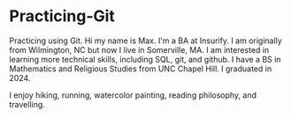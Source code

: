 # Practicing-Git
Practicing using Git.
Hi my name is Max. I'm a BA at Insurify.
I am originally from Wilmington, NC but now I live in Somerville, MA.
I am interested in learning more technical skills, including SQL, git, and github.
I have a BS in Mathematics and Religious Studies from UNC Chapel Hill.
I graduated in 2024.

I enjoy hiking, running, watercolor painting, reading philosophy, and travelling.